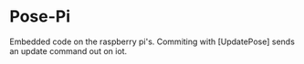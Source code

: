 # Pose-Pi

Embedded code on the raspberry pi's. Commiting with [UpdatePose] sends an update command out on iot.

